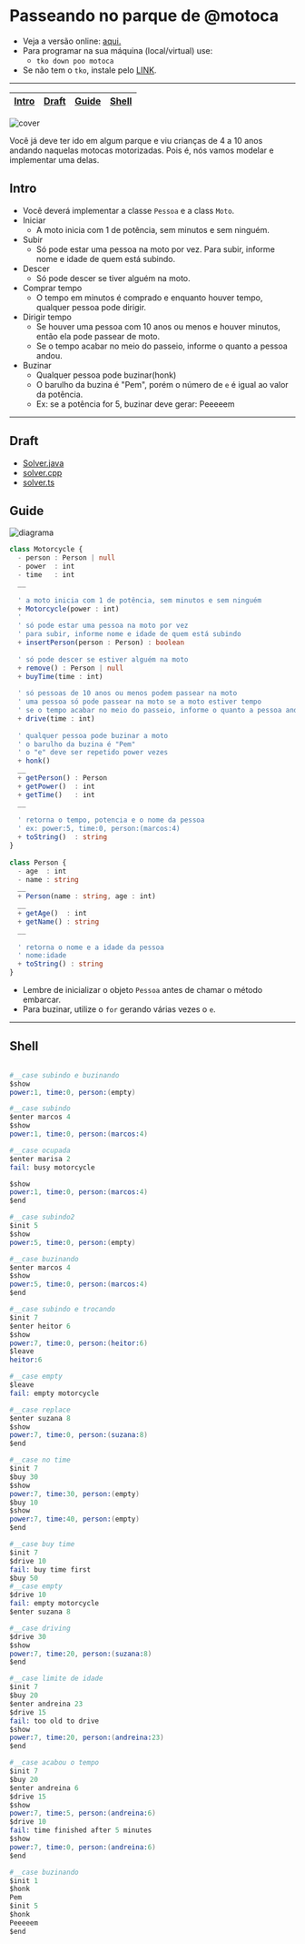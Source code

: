 # Passeando no parque de @motoca

- Veja a versão online: [aqui.](https://github.com/qxcodepoo/arcade/blob/master/base/motoca/Readme.md)
- Para programar na sua máquina (local/virtual) use:
  - `tko down poo motoca`
- Se não tem o `tko`, instale pelo [LINK](https://github.com/senapk/tko#tko).

---

<!-- toch -->
[Intro](#intro) | [Draft](#draft) | [Guide](#guide) | [Shell](#shell)
-- | -- | -- | --
<!-- toch -->

![cover](https://raw.githubusercontent.com/qxcodepoo/arcade/master/base/motoca/cover.jpg)

Você já deve ter ido em algum parque e viu crianças de 4 a 10 anos andando naquelas motocas motorizadas. Pois é, nós vamos modelar e implementar uma delas.

## Intro

- Você deverá implementar a classe `Pessoa` e a class `Moto`.
- Iniciar
  - A moto inicia com 1 de potência, sem minutos e sem ninguém.
- Subir
  - Só pode estar uma pessoa na moto por vez. Para subir, informe nome e idade de quem está subindo.
- Descer
  - Só pode descer se tiver alguém na moto.
- Comprar tempo
  - O tempo em minutos é comprado e enquanto houver tempo, qualquer pessoa pode dirigir.
- Dirigir tempo
  - Se houver uma pessoa com 10 anos ou menos e houver minutos, então ela pode passear de moto.
  - Se o tempo acabar no meio do passeio, informe o quanto a pessoa andou.
- Buzinar
  - Qualquer pessoa pode buzinar(honk)
  - O barulho da buzina é "Pem", porém o número de `e` é igual ao valor da potência.
  - Ex: se a potência for 5, buzinar deve gerar: Peeeeem

***

## Draft

- [Solver.java](https://github.com/qxcodepoo/arcade/blob/master/base/motoca/.cache/draft.java)
- [solver.cpp](https://github.com/qxcodepoo/arcade/blob/master/base/motoca/.cache/draft.cpp)
- [solver.ts](https://github.com/qxcodepoo/arcade/blob/master/base/motoca/.cache/draft.ts)

## Guide

![diagrama](https://raw.githubusercontent.com/qxcodepoo/arcade/master/base/motoca/diagrama.png)

<!-- load diagrama.puml fenced=ts:filter -->

```ts
class Motorcycle {
  - person : Person | null
  - power  : int
  - time   : int
  __
  
  ' a moto inicia com 1 de potência, sem minutos e sem ninguém
  + Motorcycle(power : int)
  '
  ' só pode estar uma pessoa na moto por vez
  ' para subir, informe nome e idade de quem está subindo
  + insertPerson(person : Person) : boolean
  
  ' só pode descer se estiver alguém na moto
  + remove() : Person | null
  + buyTime(time : int)
  
  ' só pessoas de 10 anos ou menos podem passear na moto
  ' uma pessoa só pode passear na moto se a moto estiver tempo
  ' se o tempo acabar no meio do passeio, informe o quanto a pessoa andou
  + drive(time : int)
  
  ' qualquer pessoa pode buzinar a moto
  ' o barulho da buzina é "Pem"
  ' o "e" deve ser repetido power vezes
  + honk()
  __
  + getPerson() : Person
  + getPower()  : int
  + getTime()   : int
  __
  
  ' retorna o tempo, potencia e o nome da pessoa
  ' ex: power:5, time:0, person:(marcos:4)
  + toString()  : string
}
  
class Person {
  - age  : int
  - name : string
  __
  + Person(name : string, age : int)
  __
  + getAge()  : int
  + getName() : string
  __
  
  ' retorna o nome e a idade da pessoa
  ' nome:idade
  + toString() : string
}
```

<!-- load -->

- Lembre de inicializar o objeto `Pessoa` antes de chamar o método embarcar.
- Para buzinar, utilize o `for` gerando várias vezes o `e`.

***

## Shell

```s

#__case subindo e buzinando
$show
power:1, time:0, person:(empty)

#__case subindo
$enter marcos 4
$show
power:1, time:0, person:(marcos:4)

#__case ocupada
$enter marisa 2
fail: busy motorcycle

$show
power:1, time:0, person:(marcos:4)
$end
```

```s
#__case subindo2
$init 5
$show
power:5, time:0, person:(empty)

#__case buzinando
$enter marcos 4
$show
power:5, time:0, person:(marcos:4)
$end
```

```s
#__case subindo e trocando
$init 7
$enter heitor 6
$show
power:7, time:0, person:(heitor:6)
$leave
heitor:6

#__case empty
$leave
fail: empty motorcycle

#__case replace
$enter suzana 8
$show
power:7, time:0, person:(suzana:8)
$end
```

```s
#__case no time
$init 7
$buy 30
$show
power:7, time:30, person:(empty)
$buy 10
$show
power:7, time:40, person:(empty)
$end
```

```s
#__case buy time 
$init 7
$drive 10
fail: buy time first
$buy 50
#__case empty
$drive 10
fail: empty motorcycle
$enter suzana 8

#__case driving
$drive 30
$show
power:7, time:20, person:(suzana:8)
$end
```

```s
#__case limite de idade
$init 7
$buy 20
$enter andreina 23
$drive 15
fail: too old to drive
$show
power:7, time:20, person:(andreina:23)
$end
```

```s
#__case acabou o tempo
$init 7
$buy 20
$enter andreina 6
$drive 15
$show
power:7, time:5, person:(andreina:6)
$drive 10
fail: time finished after 5 minutes
$show
power:7, time:0, person:(andreina:6)
$end
```

```s
#__case buzinando
$init 1
$honk
Pem
$init 5
$honk
Peeeeem
$end
```
